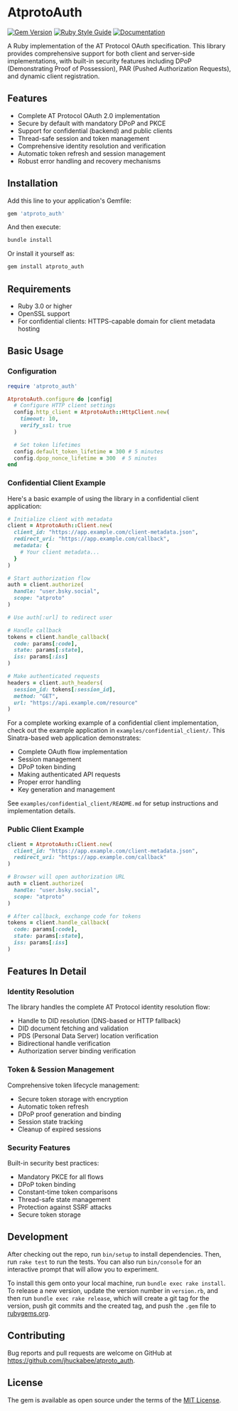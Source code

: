 # AtprotoAuth

[![Gem Version](https://badge.fury.io/rb/atproto_auth.svg)](https://badge.fury.io/rb/atproto_auth)
[![Ruby Style Guide](https://img.shields.io/badge/code_style-standard-brightgreen.svg)](https://github.com/testdouble/standard)
[![Documentation](https://img.shields.io/badge/docs-rdoc-blue.svg)](https://www.rubydoc.info/gems/atproto_auth)

A Ruby implementation of the AT Protocol OAuth specification. This library provides comprehensive support for both client and server-side implementations, with built-in security features including DPoP (Demonstrating Proof of Possession), PAR (Pushed Authorization Requests), and dynamic client registration.

## Features

- Complete AT Protocol OAuth 2.0 implementation
- Secure by default with mandatory DPoP and PKCE
- Support for confidential (backend) and public clients
- Thread-safe session and token management
- Comprehensive identity resolution and verification
- Automatic token refresh and session management
- Robust error handling and recovery mechanisms

## Installation

Add this line to your application's Gemfile:

```ruby
gem 'atproto_auth'
```

And then execute:

```sh
bundle install
```

Or install it yourself as:

```sh
gem install atproto_auth
```

## Requirements

- Ruby 3.0 or higher
- OpenSSL support
- For confidential clients: HTTPS-capable domain for client metadata hosting

## Basic Usage

### Configuration

```ruby
require 'atproto_auth'

AtprotoAuth.configure do |config|
  # Configure HTTP client settings
  config.http_client = AtprotoAuth::HttpClient.new(
    timeout: 10,
    verify_ssl: true
  )

  # Set token lifetimes
  config.default_token_lifetime = 300 # 5 minutes
  config.dpop_nonce_lifetime = 300  # 5 minutes
end
```

### Confidential Client Example

Here's a basic example of using the library in a confidential client application:

```ruby
# Initialize client with metadata
client = AtprotoAuth::Client.new(
  client_id: "https://app.example.com/client-metadata.json",
  redirect_uri: "https://app.example.com/callback",
  metadata: {
    # Your client metadata...
  }
)

# Start authorization flow
auth = client.authorize(
  handle: "user.bsky.social",
  scope: "atproto"
)

# Use auth[:url] to redirect user

# Handle callback
tokens = client.handle_callback(
  code: params[:code],
  state: params[:state],
  iss: params[:iss]
)

# Make authenticated requests
headers = client.auth_headers(
  session_id: tokens[:session_id],
  method: "GET",
  url: "https://api.example.com/resource"
)
```

For a complete working example of a confidential client implementation, check out the example application in `examples/confidential_client/`. This Sinatra-based web application demonstrates:
- Complete OAuth flow implementation
- Session management
- DPoP token binding
- Making authenticated API requests
- Proper error handling
- Key generation and management

See `examples/confidential_client/README.md` for setup instructions and implementation details.

### Public Client Example

```ruby
client = AtprotoAuth::Client.new(
  client_id: "https://app.example.com/client-metadata.json",
  redirect_uri: "https://app.example.com/callback"
)

# Browser will open authorization URL
auth = client.authorize(
  handle: "user.bsky.social",
  scope: "atproto"
)

# After callback, exchange code for tokens
tokens = client.handle_callback(
  code: params[:code],
  state: params[:state],
  iss: params[:iss]
)
```

## Features In Detail

### Identity Resolution

The library handles the complete AT Protocol identity resolution flow:

- Handle to DID resolution (DNS-based or HTTP fallback)
- DID document fetching and validation
- PDS (Personal Data Server) location verification
- Bidirectional handle verification
- Authorization server binding verification

### Token & Session Management

Comprehensive token lifecycle management:

- Secure token storage with encryption
- Automatic token refresh
- DPoP proof generation and binding
- Session state tracking
- Cleanup of expired sessions

### Security Features

Built-in security best practices:

- Mandatory PKCE for all flows
- DPoP token binding
- Constant-time token comparisons
- Thread-safe state management
- Protection against SSRF attacks
- Secure token storage

## Development

After checking out the repo, run `bin/setup` to install dependencies. Then, run `rake test` to run the tests. You can also run `bin/console` for an interactive prompt that will allow you to experiment.

To install this gem onto your local machine, run `bundle exec rake install`. To release a new version, update the version number in `version.rb`, and then run `bundle exec rake release`, which will create a git tag for the version, push git commits and the created tag, and push the `.gem` file to [rubygems.org](https://rubygems.org).

## Contributing

Bug reports and pull requests are welcome on GitHub at https://github.com/jhuckabee/atproto_auth.

## License

The gem is available as open source under the terms of the [MIT License](https://opensource.org/licenses/MIT).
